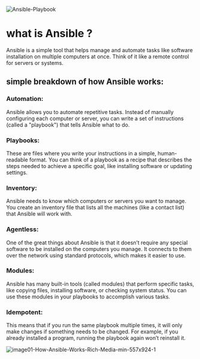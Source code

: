 ![Ansible-Playbook](https://github.com/user-attachments/assets/9ec5c571-b9fd-497b-b584-bef205fa8a83)
# what is Ansible ?

Ansible is a simple tool that helps manage and automate tasks like software installation on multiple computers at once. Think of it like a remote control for servers or systems.
## simple breakdown of how Ansible works:

   ### Automation:
   Ansible allows you to automate repetitive tasks. Instead of manually configuring each computer or server, you can write a set of instructions (called a "playbook") that tells Ansible what to do.

   ### Playbooks: 
   These are files where you write your instructions in a simple, human-readable format. You can think of a playbook as a recipe that describes the steps needed to achieve a specific goal, like installing software or updating settings.

   ### Inventory:
   Ansible needs to know which computers or servers you want to manage. You create an inventory file that lists all the machines (like a contact list) that Ansible will work with.

   ### Agentless:
   One of the great things about Ansible is that it doesn’t require any special software to be installed on the computers you manage. It connects to them over the network using standard protocols, which makes it easier to use.

   ### Modules:
   Ansible has many built-in tools (called modules) that perform specific tasks, like copying files, installing software, or checking system status. You can use these modules in your playbooks to accomplish various tasks.

   ### Idempotent:
   This means that if you run the same playbook multiple times, it will only make changes if something needs to be changed. For example, if you already installed a program, running the playbook again won’t reinstall it.
   
![image01-How-Ansible-Works-Rich-Media-min-557x924-1](https://github.com/user-attachments/assets/2f683b4d-b537-42c0-97c5-e56872174a38)

   

        
